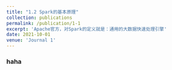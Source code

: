```yaml
---
title: "1.2 Spark的基本原理"
collection: publications
permalink: /publication/1-1
excerpt: 'Apache官方，对Spark的定义就是：通用的大数据快速处理引擎'
date: 2021-10-01
venue: 'Journal 1'
---
```


### haha
